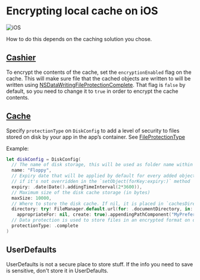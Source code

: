 # Encrypting local cache on iOS

![iOS](https://img.shields.io/badge/platform-iOS-blue)

How to do this depends on the caching solution you chose.

## [Cashier](https://github.com/nodes-ios/cashier)

To encrypt the contents of the cache, set the `encryptionEnabled` flag on the cache. This will make sure file that the cached objects are written to will be written using [NSDataWritingFileProtectionComplete](https://developer.apple.com/documentation/foundation/nsdata/writingoptions/1617198-completefileprotection). That flag is `false` by default, so you need to change it to `true` in order to encrypt the cache contents.

## [Cache](https://github.com/hyperoslo/cache)

Specify `protectionType` on `DiskConfig` to add a level of security to files stored on disk by your app in the app’s container. See [FileProtectionType](https://developer.apple.com/documentation/foundation/fileprotectiontype)

Example:

```swift
let diskConfig = DiskConfig(
  // The name of disk storage, this will be used as folder name within directory
  name: "Floppy",
  // Expiry date that will be applied by default for every added object
  // if it's not overridden in the `setObject(forKey:expiry:)` method
  expiry: .date(Date().addingTimeInterval(2*3600)),
  // Maximum size of the disk cache storage (in bytes)
  maxSize: 10000,
  // Where to store the disk cache. If nil, it is placed in `cachesDirectory` directory.
  directory: try! FileManager.default.url(for: .documentDirectory, in: .userDomainMask,
    appropriateFor: nil, create: true).appendingPathComponent("MyPreferences"),
  // Data protection is used to store files in an encrypted format on disk and to decrypt them on demand
  protectionType: .complete
)
```

## UserDefaults

UserDefaults is not a secure place to store stuff. If the info you need to save is sensitive, don't store it in UserDefaults.
